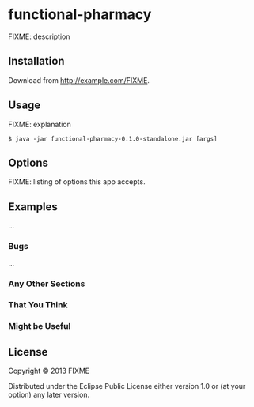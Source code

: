 # functional-pharmacy

FIXME: description

## Installation

Download from http://example.com/FIXME.

## Usage

FIXME: explanation

    $ java -jar functional-pharmacy-0.1.0-standalone.jar [args]

## Options

FIXME: listing of options this app accepts.

## Examples

...

### Bugs

...

### Any Other Sections
### That You Think
### Might be Useful

## License

Copyright © 2013 FIXME

Distributed under the Eclipse Public License either version 1.0 or (at
your option) any later version.
